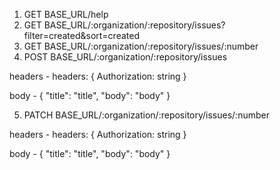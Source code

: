 1) GET BASE_URL/help
2) GET BASE_URL/:organization/:repository/issues?filter=created&sort=created
3) GET BASE_URL/:organization/:repository/issues/:number
4) POST BASE_URL/:organization/:repository/issues

headers - headers: {
  Authorization: string
}

body - {
  "title": "title",
  "body": "body"
}

5) PATCH BASE_URL/:organization/:repository/issues/:number

headers - headers: {
  Authorization: string
}

body - {
  "title": "title",
  "body": "body"
}

